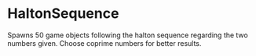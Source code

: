# HaltonSequence
Spawns 50 game objects following the halton sequence regarding the two numbers given. Choose coprime numbers for better results. 

